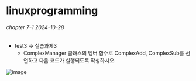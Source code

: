 # linuxprogramming

###### chapter 7-1 2024-10-28
* test3 -> 실습과제3
  * ComplexManager 클래스의 멤버 함수로 ComplexAdd, ComplexSub를 선언하고 다음 코드가 실행되도록 작성하시오.


![image](https://github.com/user-attachments/assets/ae307aae-83a3-4bd6-a1ca-c4c1e47a3cb0)

